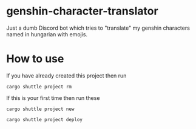 # genshin-character-translator
Just a dumb Discord bot which tries to "translate" my genshin characters named in hungarian with emojis.

# How to use
If you have already created this project then run
```
cargo shuttle project rm
```

If this is your first time then run these
```
cargo shuttle project new

cargo shuttle project deploy
```
